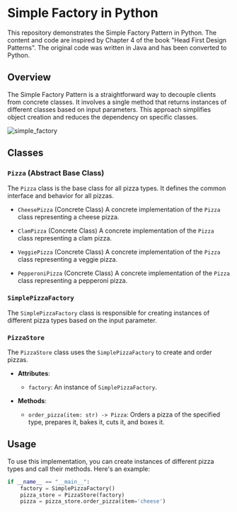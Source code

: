 # Simple Factory in Python

This repository demonstrates the Simple Factory Pattern in Python. The content and code are inspired by Chapter 4 of the book "Head First Design Patterns". The original code was written in Java and has been converted to Python.

## Overview

The Simple Factory Pattern is a straightforward way to decouple clients from concrete classes. It involves a single method that returns instances of different classes based on input parameters. This approach simplifies object creation and reduces the dependency on specific classes.


![simple_factory](images/simple_factory.png)

## Classes

### `Pizza` (Abstract Base Class)
The `Pizza` class is the base class for all pizza types. It defines the common interface and behavior for all pizzas.
- `CheesePizza` (Concrete Class)
A concrete implementation of the `Pizza` class representing a cheese pizza.

- `ClamPizza` (Concrete Class)
A concrete implementation of the `Pizza` class representing a clam pizza.

- `VeggiePizza` (Concrete Class)
A concrete implementation of the `Pizza` class representing a veggie pizza.

- `PepperoniPizza` (Concrete Class)
A concrete implementation of the `Pizza` class representing a pepperoni pizza.

### `SimplePizzaFactory`
The `SimplePizzaFactory` class is responsible for creating instances of different pizza types based on the input parameter.

### `PizzaStore`
The `PizzaStore` class uses the `SimplePizzaFactory` to create and order pizzas.

- **Attributes**:
  - `factory`: An instance of `SimplePizzaFactory`.

- **Methods**:
  - `order_pizza(item: str) -> Pizza`: Orders a pizza of the specified type, prepares it, bakes it, cuts it, and boxes it.

## Usage

To use this implementation, you can create instances of different pizza types and call their methods. Here's an example:

```python
if __name__ == "__main__":
    factory = SimplePizzaFactory()
    pizza_store = PizzaStore(factory)
    pizza = pizza_store.order_pizza(item='cheese')
```